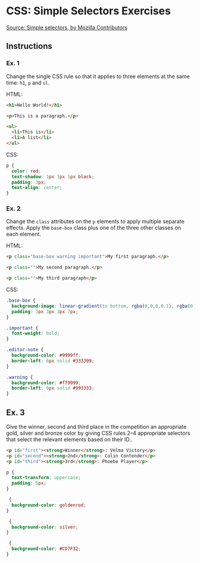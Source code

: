 # CSS: Simple Selectors Exercises

[Source: Simple selectors, by Mozilla Contributors](https://developer.mozilla.org/en-US/docs/Learn/CSS/Introduction_to_CSS/Simple_selectors#Active_learning_Handling_multiple_classes)

## Instructions

### Ex. 1

Change the single CSS rule so that it applies to three elements at the same time: `h1`, `p` and `ul`.

HTML:

```html
<h1>Hello World!</h1>

<p>This is a paragraph.</p>

<ul>
  <li>This is</li>
  <li>A list</li>
</ul>
```

CSS:

```css
p {
  color: red;
  text-shadow: 1px 1px 1px black;
  padding: 3px;
  text-align: center;
}
```

### Ex. 2

Change the `class` attributes on the `p` elements to apply multiple separate effects.  Apply the `base-box` class plus one of the three other classes on each element.

HTML:

```html
<p class="base-box warning important">My first paragraph.</p>

<p class="">My second paragraph.</p>

<p class="">My third paragraph</p>
```

CSS:

```css
.base-box {
  background-image: linear-gradient(to bottom, rgba(0,0,0,0.1), rgba(0,0,0,0.3));
  padding: 3px 3px 3px 7px;
}

.important {
  font-weight: bold;
}

.editor-note {
  background-color: #9999ff;
  border-left: 6px solid #333399;
}

.warning {
  background-color: #ff9999;
  border-left: 6px solid #993333;
}
```

## Ex. 3

Give the winner, second and third place in the competition an appropriate gold, silver and bronze color by giving CSS rules 2–4 appropriate selectors that select the relevant elements based on their ID..

```html
<p id="first"><strong>Winner</strong>: Velma Victory</p>
<p id="second"><strong>2nd</strong>: Colin Contender</p>
<p id="third"><strong>3rd</strong>: Phoebe Player</p>
```

```css
p {
  text-transform: uppercase;
  padding: 5px;
}

 {
  background-color: goldenrod;
}

 {
  background-color: silver;
}

 {
  background-color: #CD7F32;
}
```
